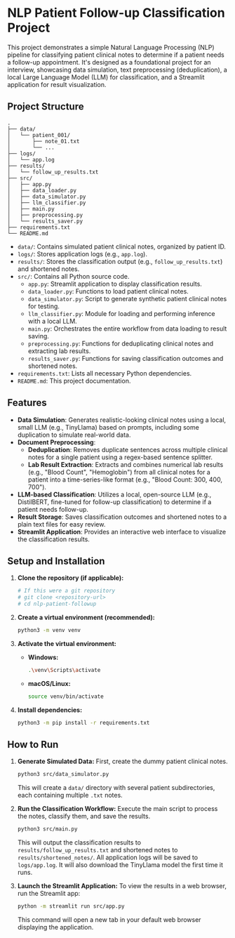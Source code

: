 # NLP Patient Follow-up Classification Project

This project demonstrates a simple Natural Language Processing (NLP) pipeline for classifying patient clinical notes to determine if a patient needs a follow-up appointment. It's designed as a foundational project for an interview, showcasing data simulation, text preprocessing (deduplication), a local Large Language Model (LLM) for classification, and a Streamlit application for result visualization.

## Project Structure

```
.
├── data/
│   └── patient_001/
│       ├── note_01.txt
│       └── ...
├── logs/
│   └── app.log
├── results/
│   └── follow_up_results.txt
├── src/
│   ├── app.py
│   ├── data_loader.py
│   ├── data_simulator.py
│   ├── llm_classifier.py
│   ├── main.py
│   ├── preprocessing.py
│   └── results_saver.py
├── requirements.txt
└── README.md
```

- `data/`: Contains simulated patient clinical notes, organized by patient ID.
- `logs/`: Stores application logs (e.g., `app.log`).
- `results/`: Stores the classification output (e.g., `follow_up_results.txt`) and shortened notes.
- `src/`: Contains all Python source code.
    - `app.py`: Streamlit application to display classification results.
    - `data_loader.py`: Functions to load patient clinical notes.
    - `data_simulator.py`: Script to generate synthetic patient clinical notes for testing.
    - `llm_classifier.py`: Module for loading and performing inference with a local LLM.
    - `main.py`: Orchestrates the entire workflow from data loading to result saving.
    - `preprocessing.py`: Functions for deduplicating clinical notes and extracting lab results.
    - `results_saver.py`: Functions for saving classification outcomes and shortened notes.
- `requirements.txt`: Lists all necessary Python dependencies.
- `README.md`: This project documentation.

## Features

- **Data Simulation**: Generates realistic-looking clinical notes using a local, small LLM (e.g., TinyLlama) based on prompts, including some duplication to simulate real-world data.
- **Document Preprocessing**:
    - **Deduplication**: Removes duplicate sentences across multiple clinical notes for a single patient using a regex-based sentence splitter.
    - **Lab Result Extraction**: Extracts and combines numerical lab results (e.g., "Blood Count", "Hemoglobin") from all clinical notes for a patient into a time-series-like format (e.g., "Blood Count: 300, 400, 700").
- **LLM-based Classification**: Utilizes a local, open-source LLM (e.g., DistilBERT, fine-tuned for follow-up classification) to determine if a patient needs follow-up.
- **Result Storage**: Saves classification outcomes and shortened notes to a plain text files for easy review.
- **Streamlit Application**: Provides an interactive web interface to visualize the classification results.

## Setup and Installation

1.  **Clone the repository (if applicable):**
    ```bash
    # If this were a git repository
    # git clone <repository-url>
    # cd nlp-patient-followup
    ```

2.  **Create a virtual environment (recommended):**
    ```bash
    python3 -m venv venv
    ```

3.  **Activate the virtual environment:**
    -   **Windows:**
        ```bash
        .\venv\Scripts\activate
        ```
    -   **macOS/Linux:**
        ```bash
        source venv/bin/activate
        ```

4.  **Install dependencies:**
    ```bash
    python3 -m pip install -r requirements.txt
    ```

## How to Run

1.  **Generate Simulated Data:**
    First, create the dummy patient clinical notes.
    ```bash
    python3 src/data_simulator.py
    ```
    This will create a `data/` directory with several patient subdirectories, each containing multiple `.txt` notes.

2.  **Run the Classification Workflow:**
    Execute the main script to process the notes, classify them, and save the results.
    ```bash
    python3 src/main.py
    ```
    This will output the classification results to `results/follow_up_results.txt` and shortened notes to `results/shortened_notes/`. All application logs will be saved to `logs/app.log`. It will also download the TinyLlama model the first time it runs.

3.  **Launch the Streamlit Application:**
    To view the results in a web browser, run the Streamlit app:
    ```bash
    python -m streamlit run src/app.py
    ```
    This command will open a new tab in your default web browser displaying the application.

